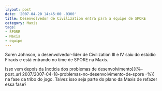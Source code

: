 ```yaml
---
layout: post
date: '2007-04-20 14:45:00 -0300'
title: Desenvolvedor de Civilization entra para a equipe de SPORE
category: Maxis
tags:
- SPORE
- Maxis
- equipe
---
```

Soren Johnson, o desenvolvedor-líder de Civilization III e IV saiu do estúdio Firaxis e está entrando no time de SPORE na Maxis.

Isso vem depois da [notícia dos problemas de desenvolvimento]({%- post_url 2007/2007-04-18-problemas-no-desenvolvimento-de-spore -%}) na fase da tribo do jogo. Talvez isso seja parte do plano da Maxis de refazer essa fase?

